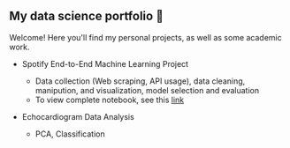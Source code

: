 ## My data science portfolio 🌟

Welcome! Here you'll find my personal projects, as well as some academic work.

- Spotify End-to-End Machine Learning Project
  - Data collection (Web scraping, API usage), data cleaning, manipution, and visualization, model selection and evaluation
  - To view complete notebook, see this [link](https://nbviewer.org/github/rachel-kwan/data-science-portfolio/blob/main/Spotify%20Machine%20Learning%20Project/spotify_project.ipynb)

- Echocardiogram Data Analysis
  - PCA, Classification
